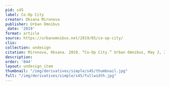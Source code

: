```yaml
---
pid: s45
label: Co-Op City
creator: Oksana Mironova
publisher: Urban Omnibus
_date: '2019'
format: article
source: https://urbanomnibus.net/2019/05/co-op-city/
clio:
collection: undesign
citation: Mironova, Oksana. 2019. “Co-Op City.” Urban Omnibus, May 2, 2019. https://urbanomnibus.net/2019/05/co-op-city/.
description:
order: '044'
layout: undesign_item
thumbnail: "/img/derivatives/simple/s45/thumbnail.jpg"
full: "/img/derivatives/simple/s45/fullwidth.jpg"
---
```

